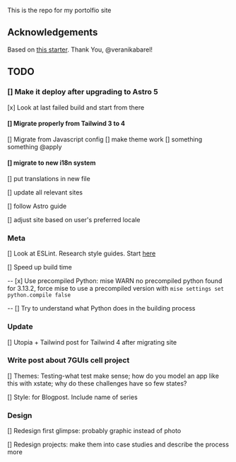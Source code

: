 This is the repo for my portolfio site

## Acknowledgements

Based on [this starter](https://github.com/veranikabarel/astro-portfolio). Thank You, @veranikabarel!

## TODO

### [] Make it deploy after upgrading to Astro 5

[x] Look at last failed build and start from there

#### [] Migrate properly from Tailwind 3 to 4

[] Migrate from Javascript config
[] make theme work
[] something something @apply

#### [] migrate to new i18n system

[] put translations in new file

[] update all relevant sites

[] follow Astro guide

[] adjust site based on user's preferred locale

### Meta

[] Look at ESLint. Research style guides. Start [here](<[url](https://www.youtube.com/watch?v=Cd-gBxzcsdA)>)

[] Speed up build time

-- [x] Use precompiled Python: mise WARN no precompiled python found for 3.13.2, force mise to use a precompiled version with `mise settings set python.compile false`

-- [] Try to understand what Python does in the building process

### Update

[] Utopia + Tailwind post for Tailwind 4 after migrating site

### Write post about 7GUIs cell project

[] Themes: Testing-what test make sense; how do you model an app like this with xstate; why do these challenges have so few states?

[] Style: <Card> for Blogpost. Include name of series

### Design

[] Redesign first glimpse: probably graphic instead of photo

[] Redesign projects: make them into case studies and describe the process more
